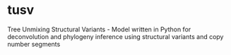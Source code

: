 # tusv
Tree Unmixing Structural Variants - Model written in Python for deconvolution and phylogeny inference using structural variants and copy number segments
